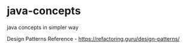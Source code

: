 # java-concepts
java concepts in simpler way

Design Patterns Reference - https://refactoring.guru/design-patterns/
